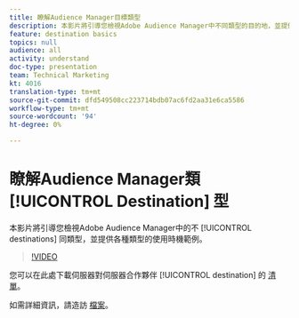 ```yaml
---
title: 瞭解Audience Manager目標類型
description: 本影片將引導您檢視Adobe Audience Manager中不同類型的目的地，並提供各目的地的使用時機範例。
feature: destination basics
topics: null
audience: all
activity: understand
doc-type: presentation
team: Technical Marketing
kt: 4016
translation-type: tm+mt
source-git-commit: dfd549508cc223714bdb07ac6fd2aa31e6ca5586
workflow-type: tm+mt
source-wordcount: '94'
ht-degree: 0%

---
```



# 瞭解Audience Manager類 [!UICONTROL Destination] 型

本影片將引導您檢視Adobe Audience Manager中的不 [!UICONTROL destinations] 同類型，並提供各種類型的使用時機範例。

>[!VIDEO](https://video.tv.adobe.com/v/29839/?quality=12)

您可以在此處下載伺服器對伺服器合作夥伴 [!UICONTROL destination] 的 [清單](https://docs.adobe.com/help/en/audience-manager/user-guide/overview/gdpr/assets/AAM-Partners-October2019.xlsx)。

如需詳細資訊，請造訪 [檔案](https://docs.adobe.com/content/help/en/audience-manager/user-guide/features/destinations/destinations.html)。
